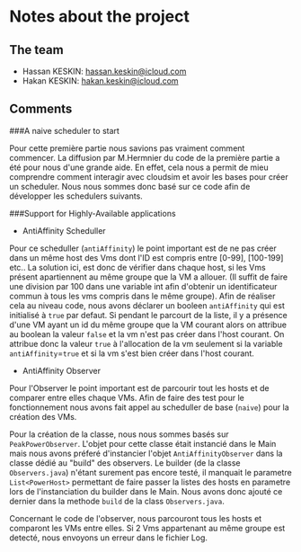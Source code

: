 # Notes about the project

## The team

- Hassan KESKIN: hassan.keskin@icloud.com
- Hakan KESKIN: hakan.keskin@icloud.com

## Comments
###A naive scheduler to start

Pour cette première partie nous savions pas vraiment comment commencer. La diffusion par M.Hermnier du code de la première partie a été pour nous d'une grande aide. En effet, cela nous a permit de mieu comprendre comment interagir avec cloudsim et avoir les bases pour créer un scheduler.
Nous nous sommes donc basé sur ce code afin de développer les schedulers suivants.

###Support for Highly-Available applications

* AntiAffinity Scheduller

Pour ce scheduller (`antiAffinity`) le point important est de ne pas créer dans un même host des Vms dont l'ID est compris entre [0-99], [100-199] etc..
La solution ici, est donc de vérifier dans chaque host, si les Vms présent apartiennent au même groupe que la VM a allouer. (Il suffit de faire une division par 100 dans une variable int afin d'obtenir un identificateur commun à tous les vms compris dans le même groupe).
Afin de réaliser cela au niveau code, nous avons déclarer un booleen `antiAffinity` qui est initialisé à `true` par defaut. Si pendant le parcourt de la liste, il y a présence d'une VM ayant un id du même groupe que la VM courant alors on attribue au boolean la valeur `false` et la vm n'est pas créer dans l'host courant.
On attribue donc la valeur `true` à l'allocation de la vm seulement si la variable `antiAffinity`=`true` et si la vm s'est bien créer dans l'host courant.

* AntiAffinity Observer

Pour l'Observer le point important est de parcourir tout les hosts et de comparer entre elles chaque VMs. 
Afin de faire des test pour le fonctionnement nous avons fait appel au scheduller de base (`naive`) pour la création des VMs.

Pour la création de la classe, nous nous sommes basés sur `PeakPowerObserver`. L'objet pour cette classe était instancié dans le Main mais nous avons préferé d'instancier l'objet `AntiAffinityObserver` dans la classe dédié au "build" des observers.
Le builder (de la classe `Observers.java`) n'étant surement pas encore testé, il manquait le parametre `List<PowerHost>`  permettant de faire passer la listes des hosts en parametre lors de l'instanciation du builder dans le Main. 
Nous avons donc ajouté ce dernier dans la methode `build` de la class `Observers.java`.

Concernant le code de l'observer, nous parcouront tous les hosts et comparont les VMs entre elles. Si 2 Vms appartenant au même groupe est detecté, nous envoyons un erreur dans le fichier Log.
